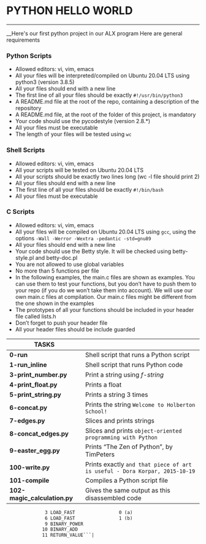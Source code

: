 # PYTHON HELLO WORLD
--------------------

__Here's our first python project in our ALX program
Here are general requirements


### Python Scripts
- Allowed editors: vi, vim, emacs
- All your files will be interpreted/compiled on Ubuntu 20.04 LTS using python3 (version 3.8.5)
- All your files should end with a new line
- The first line of all your files should be exactly ```#!/usr/bin/python3```
- A README.md file at the root of the repo, containing a description of the repository
- A README.md file, at the root of the folder of this project, is mandatory
- Your code should use the pycodestyle (version 2.8.*)
- All your files must be executable
- The length of your files will be tested using ```wc```

### Shell Scripts
- Allowed editors: vi, vim, emacs
- All your scripts will be tested on Ubuntu 20.04 LTS
- All your scripts should be exactly two lines long (wc -l file should print 2)
- All your files should end with a new line
- The first line of all your files should be exactly ```#!/bin/bash```
- All your files must be executable



### C Scripts

- Allowed editors: vi, vim, emacs
- All your files will be compiled on Ubuntu 20.04 LTS using ```gcc```, using the options ```-Wall -Werror -Wextra -pedantic -std=gnu89```
- All your files should end with a new line
- Your code should use the Betty style. It will be checked using betty-style.pl and betty-doc.pl
- You are not allowed to use global variables
- No more than 5 functions per file
- In the following examples, the main.c files are shown as examples. You can use them to test your functions, but you don’t have to push them to your repo (if you do we won’t take them into account). We will use our own main.c files at compilation. Our main.c files might be different from the one shown in the examples
- The prototypes of all your functions should be included in your header file called lists.h
- Don’t forget to push your header file
- All your header files should be include guarded


| TASKS			|							|
|-----------------------|-------------------------------------------------------|
|**0-run**		|Shell script that runs a Python script			|
|**1-run_inline**	|Shell script that runs Python code			||**2-print.py**	 |Python script that prints a particular string		 |
|**3-print_number.py**	|Print a string using _f-string_			|
|**4-print_float.py**	|Prints a float						|
|**5-print_string.py**	|Prints a string 3 times				|
|**6-concat.py**	|Prints the string ```Welcome to Holberton School!```	|
|**7-edges.py**		|Slices and prints strings				|
|**8-concat_edges.py**	|Slices and prints ```object-oriented programming with Python```|
|**9-easter_egg.py**	|Prints “The Zen of Python”, by TimPeters		|
|**100-write.py**	|Prints exactly ```and that piece of art is useful - Dora Korpar, 2015-10-19```|
|**101-compile**	|Compiles a Python script file				|
|**102-magic_calculation.py**|Gives the same output as this disassembled code 
```3           0 LOAD_CONST               1 (98)
              3 LOAD_FAST                0 (a)
              6 LOAD_FAST                1 (b)
              9 BINARY_POWER
             10 BINARY_ADD
             11 RETURN_VALUE```|


